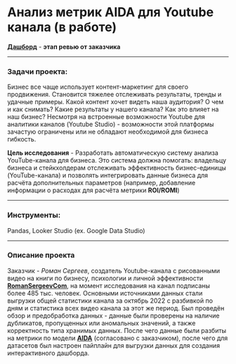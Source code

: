 # Анализ метрик AIDA для Youtube канала (**в работе**)

[**Дашборд**](https://datastudio.google.com/s/hQJ_y9HV6KQ) -  **этап ревью от заказчика**
___
### Задачи проекта:

Бизнес все чаще использует контент-маркетинг для своего продвижения. Становится тяжелее отслеживать результаты, тренды и удачные примеры. Какой контент хочет видеть наша аудитория? О чем и как снимать? Какие результаты у нашего канала? Как это влияет на наш бизнес? Несмотря на встроенные возможности Youtube для аналитики каналов (Youtube Studio) - возможности этой платформы зачастую ограничены или не обладают необходимой для бизнеса гибкость.

**Цель исследования** - Разработать автоматическую систему анализа YouTube-канала для бизнеса. Это система должна помогать:
владельцу бизнеса и стейкхолдерам отслеживать эффективность бизнес-единицы (YouTube-канала) и позволять интегрировать данные бизнеса для расчёта дополнительных параметров (например, добавление информации о расходах для расчёта метрики **ROI/ROMI**)
___
### Инструменты:

Pandas, Looker Studio (ex. Google Data Studio)

___
### Описание проекта

Заказчик - *Роман Сергеев*, создатель Youtube-канала с рисованными видео на книги по бизнесу, психологии и личной эффективности [**RomanSergeevCom**](https://www.youtube.com/c/RomanSergeevCom/about), на момент исследования на канал подписаны более 485 тыс. человек. Основными источниками данных стали выгрузки общей статистики канала за октябрь 2022 с разбивкой по дням и статистика всех видео канала за этот же период. Был проведён обзор и предобработка данных - данные были проверены на наличие дубликатов, пропущенных или аномальных значений, а также корректность типа хранимых данных. После чего данные были разбиты на метрики по модели [**AIDA**](https://en.wikipedia.org/wiki/AIDA_(marketing)) (согласовано с заказчиком), после чего для датасетов был настроен пайплайн для выгрузки данных для создания интерактивного дашборда. 
